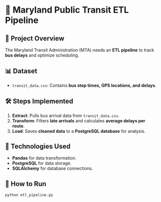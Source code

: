 # 🚌 Maryland Public Transit ETL Pipeline

## 📌 Project Overview
The Maryland Transit Administration (MTA) needs an **ETL pipeline** to track **bus delays** and optimize scheduling.

## 📊 Dataset
- `transit_data.csv`: Contains **bus stop times, GPS locations, and delays**.

## 🛠️ Steps Implemented
1. **Extract**: Pulls bus arrival data from `transit_data.csv`.
2. **Transform**: Filters **late arrivals** and calculates **average delays per route**.
3. **Load**: Saves **cleaned data** to a **PostgreSQL database** for analysis.

## 🚀 Technologies Used
- **Pandas** for data transformation.
- **PostgreSQL** for data storage.
- **SQLAlchemy** for database connections.

## 🔧 How to Run
```sh
python etl_pipeline.py

